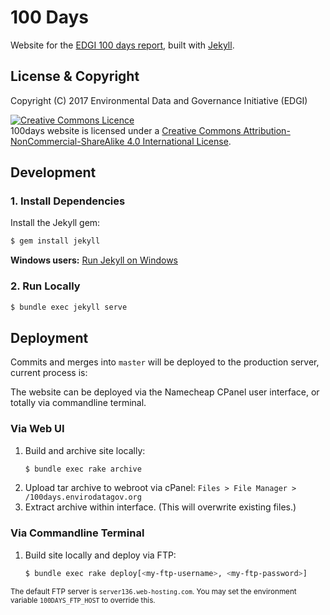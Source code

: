 # 100 Days

Website for the [EDGI 100 days report](http://100days.envirodatagov.org/), built with [Jekyll](https://jekyllrb.com/).

## License & Copyright

Copyright (C) 2017 Environmental Data and Governance Initiative (EDGI)

<a rel="license" href="https://creativecommons.org/licenses/by-nc-sa/4.0/"><img class="pa2" alt="Creative Commons Licence" style="border-width:0" src="https://licensebuttons.net/l/by-nc-sa/4.0/80x15.png" /></a><br />100days website is licensed under a <a rel="license" href="https://creativecommons.org/licenses/by-nc-sa/4.0/">Creative Commons Attribution-NonCommercial-ShareAlike 4.0 International License</a>.

## Development

### 1. Install Dependencies

Install the Jekyll gem:

```bash
$ gem install jekyll
```
**Windows users:** [Run Jekyll on Windows](http://jekyll-windows.juthilo.com/)

### 2. Run Locally

```bash
$ bundle exec jekyll serve
```

## Deployment

Commits and merges into `master` will be deployed to the production server, current process is:

The website can be deployed via the Namecheap CPanel user interface, or
totally via commandline terminal.

### Via Web UI

1. Build and archive site locally:
    ```bash
    $ bundle exec rake archive
    ```
1. Upload tar archive to webroot via cPanel: `Files > File Manager > /100days.envirodatagov.org`
1. Extract archive within interface. (This will overwrite existing files.)

### Via Commandline Terminal

1. Build site locally and deploy via FTP:
    ```bash
    $ bundle exec rake deploy[<my-ftp-username>, <my-ftp-password>]
    ```

<sub>The default FTP server is `server136.web-hosting.com`. You may set
the environment variable `100DAYS_FTP_HOST` to override this.</sub>
